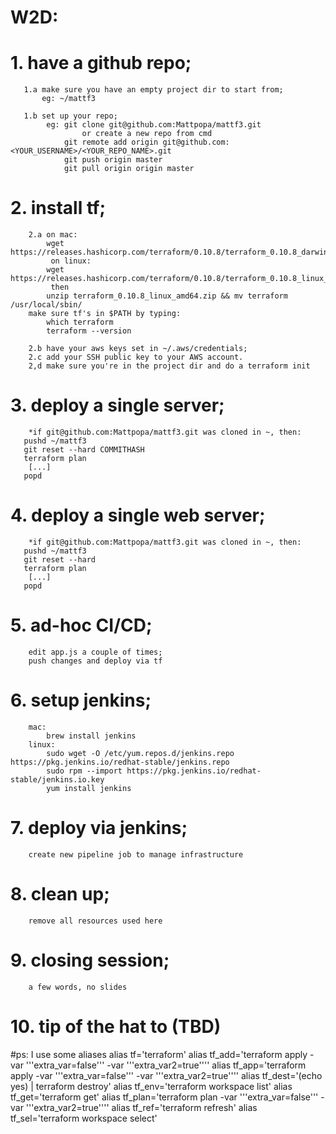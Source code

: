 # W2D:

#    1. have a github repo;
       1.a make sure you have an empty project dir to start from;
           eg: ~/mattf3

       1.b set up your repo;
            eg: git clone git@github.com:Mattpopa/mattf3.git
                    or create a new repo from cmd
                git remote add origin git@github.com:<YOUR_USERNAME>/<YOUR_REPO_NAME>.git
                git push origin master
                git pull origin origin master

#    2. install tf;
        2.a on mac:
            wget https://releases.hashicorp.com/terraform/0.10.8/terraform_0.10.8_darwin_amd64.zip
             on linux:
            wget https://releases.hashicorp.com/terraform/0.10.8/terraform_0.10.8_linux_amd64.zip
             then
            unzip terraform_0.10.8_linux_amd64.zip && mv terraform /usr/local/sbin/
        make sure tf's in $PATH by typing:
            which terraform
            terraform --version

        2.b have your aws keys set in ~/.aws/credentials;
        2.c add your SSH public key to your AWS account.
        2,d make sure you're in the project dir and do a terraform init

#    3. deploy a single server;
        *if git@github.com:Mattpopa/mattf3.git was cloned in ~, then:
       pushd ~/mattf3
       git reset --hard COMMITHASH 
       terraform plan
        [...]
       popd 

#    4. deploy a single web server;
        *if git@github.com:Mattpopa/mattf3.git was cloned in ~, then:
       pushd ~/mattf3
       git reset --hard 
       terraform plan
        [...]
       popd 

#    5. ad-hoc CI/CD;
        edit app.js a couple of times;
        push changes and deploy via tf

#    6. setup jenkins;
        mac:
            brew install jenkins
        linux:
            sudo wget -O /etc/yum.repos.d/jenkins.repo https://pkg.jenkins.io/redhat-stable/jenkins.repo
            sudo rpm --import https://pkg.jenkins.io/redhat-stable/jenkins.io.key
            yum install jenkins

#    7. deploy via jenkins;
        create new pipeline job to manage infrastructure 

#    8. clean up;
        remove all resources used here

#    9. closing session; 
        a few words, no slides 

#    10. tip of the hat to (TBD)


#ps: I use some aliases
alias tf='terraform'
alias tf_add='terraform apply -var '\''extra_var=false'\'' -var '\''extra_var2=true'\'''
alias tf_app='terraform apply -var '\''extra_var=false'\'' -var '\''extra_var2=true'\'''
alias tf_dest='(echo yes) | terraform destroy'
alias tf_env='terraform workspace list'
alias tf_get='terraform get'
alias tf_plan='terraform plan -var '\''extra_var=false'\'' -var '\''extra_var2=true'\'''
alias tf_ref='terraform refresh'
alias tf_sel='terraform workspace select'
